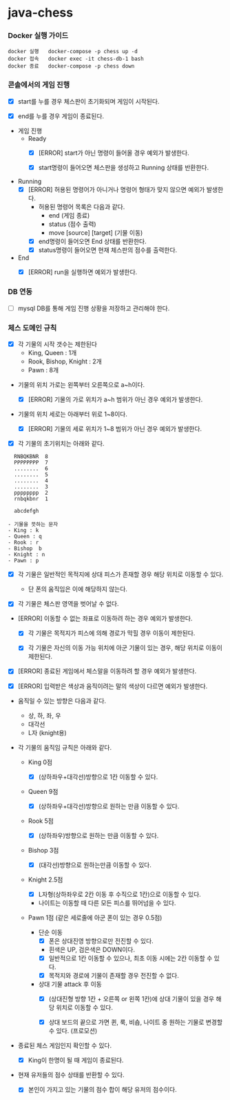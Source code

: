 # java-chess

### Docker 실행 가이드

```
docker 실행   docker-compose -p chess up -d
docker 접속   docker exec -it chess-db-1 bash
docker 종료   docker-compose -p chess down
```

### 콘솔에서의 게임 진행

- [x] start를 누를 경우 체스판이 초기화되며 게임이 시작된다.
- [x] end를 누를 경우 게임이 종료된다.


- 게임 진행
  - Ready
    - [x] [ERROR] start가 아닌 명령이 들어올 경우 예외가 발생한다.
    - [x] start명령이 들어오면 체스판을 생성하고 Running 상태를 반환한다.


- Running
  - [x] [ERROR] 허용된 명령어가 아니거나 명령어 형태가 맞지 않으면 예외가 발생한다.
    - 허용된 명령어 목록은 다음과 같다.
      - end (게임 종료)
      - status (점수 출력)
      - move [source] [target] (기물 이동)
    - [x] end명령이 들어오면 End 상태를 반환한다.
    - [x] status명령이 들어오면 현재 체스판의 점수를 출력한다.

- End
  - [x] [ERROR] run을 실행하면 예외가 발생한다.


### DB 연동

- [ ] mysql DB를 통해 게임 진행 상황을 저장하고 관리해야 한다.


### 체스 도메인 규칙

- [x] 각 기물의 시작 갯수는 제한된다
  - King, Queen : 1개
  - Rook, Bishop, Knight : 2개
  - Pawn : 8개


- 기물의 위치 가로는 왼쪽부터 오른쪽으로 a~h이다.
  - [x] [ERROR] 기물의 가로 위치가 a~h 범위가 아닌 경우 예외가 발생한다.


- 기물의 위치 세로는 아래부터 위로 1~8이다.
  - [x] [ERROR] 기물의 세로 위치가 1~8 범위가 아닌 경우 예외가 발생한다.


- [x] 각 기물의 초기위치는 아래와 같다.
```
  RNBQKBNR  8
  PPPPPPPP  7
  ........  6
  ........  5
  ........  4
  ........  3
  pppppppp  2
  rnbqkbnr  1

  abcdefgh
```

```
- 기물을 뜻하는 문자
- King : k
- Queen : q
- Rook : r
- Bishop  b
- Knight : n
- Pawn : p
```


- [x] 각 기물은 일반적인 목적지에 상대 피스가 존재할 경우 해당 위치로 이동할 수 있다.
  - 단 폰의 움직임은 이에 해당하지 않는다.


- [x] 각 기물은 체스판 영역을 벗어날 수 없다.


- [ERROR] 이동할 수 없는 좌표로 이동하려 하는 경우 예외가 발생한다.
  - [x] 각 기물은 목적지가 피스에 의해 경로가 막힐 경우 이동이 제한된다.
  - [x] 각 기물은 자신의 이동 가능 위치에 아군 기물이 있는 경우, 해당 위치로 이동이 제한된다.


- [x] [ERROR] 종료된 게임에서 체스말을 이동하려 할 경우 예외가 발생한다.
- [x] [ERROR] 입력받은 색상과 움직이려는 말의 색상이 다르면 예외가 발생한다.


- 움직일 수 있는 방향은 다음과 같다.
  - 상, 하, 좌, 우
  - 대각선
  - L자 (knight용)


- 각 기물의 움직임 규칙은 아래와 같다.
  - King 0점
    - [x] (상하좌우+대각선)방향으로 1칸 이동할 수 있다.
  - Queen 9점
    - [x] (상하좌우+대각선)방향으로 원하는 만큼 이동할 수 있다.
  - Rook 5점
    - [x] (상하좌우)방향으로 원하는 만큼 이동할 수 있다.
  - Bishop 3점
    - [x] (대각선)방향으로 원하는만큼 이동할 수 있다.
  - Knight 2.5점
    - [x] L자형(상하좌우로 2칸 이동 후 수직으로 1칸)으로 이동할 수 있다.
    - 나이트는 이동할 때 다른 모든 피스를 뛰어넘을 수 있다.

  - Pawn 1점 (같은 세로줄에 아군 폰이 있는 경우 0.5점)
    - 단순 이동
      - [x] 폰은 상대진영 방향으로만 전진할 수 있다.
      - 흰색은 UP, 검은색은 DOWN이다.
      - [x] 일반적으로 1칸 이동할 수 있으나, 최초 이동 시에는 2칸 이동할 수 있다.
      - [x] 목적지와 경로에 기물이 존재할 경우 전진할 수 없다.

    - 상대 기물 attack 후 이동
      - [x] (상대진형 방향 1칸 + 오른쪽 or 왼쪽 1칸)에 상대 기물이 있을 경우 해당 위치로 이동할 수 있다.
      - [x] 상대 보드의 끝으로 가면 퀸, 룩, 비숍, 나이트 중 원하는 기물로 변경할 수 있다. (프로모션)


- 종료된 체스 게임인지 확인할 수 있다.
  - [x] King이 한명이 될 때 게임이 종료된다.


- 현재 유저들의 점수 상태를 반환할 수 있다.
  - [x] 본인이 가지고 있는 기물의 점수 합이 해당 유저의 점수이다.


